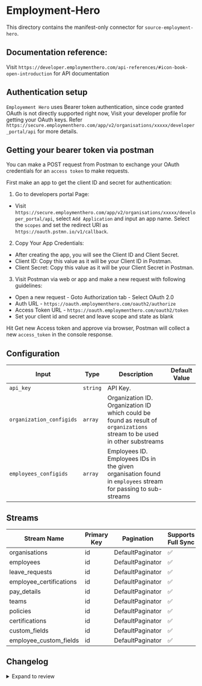 # Employment-Hero
This directory contains the manifest-only connector for `source-employment-hero`.

## Documentation reference:
Visit `https://developer.employmenthero.com/api-references/#icon-book-open-introduction` for API documentation

## Authentication setup
`Employement Hero` uses Bearer token authentication, since code granted OAuth is not directly supported right now, Visit your developer profile for getting your OAuth keys. Refer `https://secure.employmenthero.com/app/v2/organisations/xxxxx/developer_portal/api` for more details.

## Getting your bearer token via postman

You can make a POST request from Postman to exchange your OAuth credentials for an `access token` to make requests.

First make an app to get the client ID and secret for authentication:

1. Go to developers portal Page:
- Visit `https://secure.employmenthero.com/app/v2/organisations/xxxxx/developer_portal/api`, select `Add Application` and input an app name. Select the `scopes` and set the redirect URI as `https://oauth.pstmn.io/v1/callback`.

2. Copy Your App Credentials:
 - After creating the app, you will see the Client ID and Client Secret.
 - Client ID: Copy this value as it will be your Client ID in Postman.
 - Client Secret: Copy this value as it will be your Client Secret in Postman.

3. Visit Postman via web or app and make a new request with following guidelines:
 - Open a new request - Goto Authorization tab - Select OAuth 2.0
 - Auth URL - `https://oauth.employmenthero.com/oauth2/authorize`
 - Access Token URL - `https://oauth.employmenthero.com/oauth2/token`
 - Set your client id and secret and leave scope and state as blank

Hit Get new Access token and approve via browser, Postman will collect a new `access_token` in the console response.

## Configuration

| Input | Type | Description | Default Value |
|-------|------|-------------|---------------|
| `api_key` | `string` | API Key.  |  |
| `organization_configids` | `array` | Organization ID. Organization ID which could be found as result of `organizations` stream to be used in other substreams |  |
| `employees_configids` | `array` | Employees ID. Employees IDs in the given organisation found in `employees` stream for passing to sub-streams |  |

## Streams
| Stream Name | Primary Key | Pagination | Supports Full Sync | Supports Incremental |
|-------------|-------------|------------|---------------------|----------------------|
| organisations | id | DefaultPaginator | ✅ |  ❌  |
| employees | id | DefaultPaginator | ✅ |  ❌  |
| leave_requests | id | DefaultPaginator | ✅ |  ❌  |
| employee_certifications | id | DefaultPaginator | ✅ |  ❌  |
| pay_details | id | DefaultPaginator | ✅ |  ❌  |
| teams | id | DefaultPaginator | ✅ |  ❌  |
| policies | id | DefaultPaginator | ✅ |  ❌  |
| certifications | id | DefaultPaginator | ✅ |  ❌  |
| custom_fields | id | DefaultPaginator | ✅ |  ❌  |
| employee_custom_fields | id | DefaultPaginator | ✅ |  ❌  |

## Changelog

<details>
  <summary>Expand to review</summary>

| Version | Date | Pull Request | Subject |
| ------------------ | ------------ | --- | ---------------- |
| 0.0.15 | 2025-03-08 | [55320](https://github.com/airbytehq/airbyte/pull/55320) | Update dependencies |
| 0.0.14 | 2025-03-01 | [54455](https://github.com/airbytehq/airbyte/pull/54455) | Update dependencies |
| 0.0.13 | 2025-02-15 | [53716](https://github.com/airbytehq/airbyte/pull/53716) | Update dependencies |
| 0.0.12 | 2025-02-08 | [53322](https://github.com/airbytehq/airbyte/pull/53322) | Update dependencies |
| 0.0.11 | 2025-02-01 | [52817](https://github.com/airbytehq/airbyte/pull/52817) | Update dependencies |
| 0.0.10 | 2025-01-25 | [52347](https://github.com/airbytehq/airbyte/pull/52347) | Update dependencies |
| 0.0.9 | 2025-01-18 | [51681](https://github.com/airbytehq/airbyte/pull/51681) | Update dependencies |
| 0.0.8 | 2025-01-11 | [51081](https://github.com/airbytehq/airbyte/pull/51081) | Update dependencies |
| 0.0.7 | 2024-12-28 | [50526](https://github.com/airbytehq/airbyte/pull/50526) | Update dependencies |
| 0.0.6 | 2024-12-21 | [50024](https://github.com/airbytehq/airbyte/pull/50024) | Update dependencies |
| 0.0.5 | 2024-12-14 | [49489](https://github.com/airbytehq/airbyte/pull/49489) | Update dependencies |
| 0.0.4 | 2024-12-12 | [49190](https://github.com/airbytehq/airbyte/pull/49190) | Update dependencies |
| 0.0.3 | 2024-11-04 | [47819](https://github.com/airbytehq/airbyte/pull/47819) | Update dependencies |
| 0.0.2 | 2024-10-28 | [47632](https://github.com/airbytehq/airbyte/pull/47632) | Update dependencies |
| 0.0.1 | 2024-09-25 | [45888](https://github.com/airbytehq/airbyte/pull/45888) | Initial release by [@btkcodedev](https://github.com/btkcodedev) via Connector Builder |

</details>
